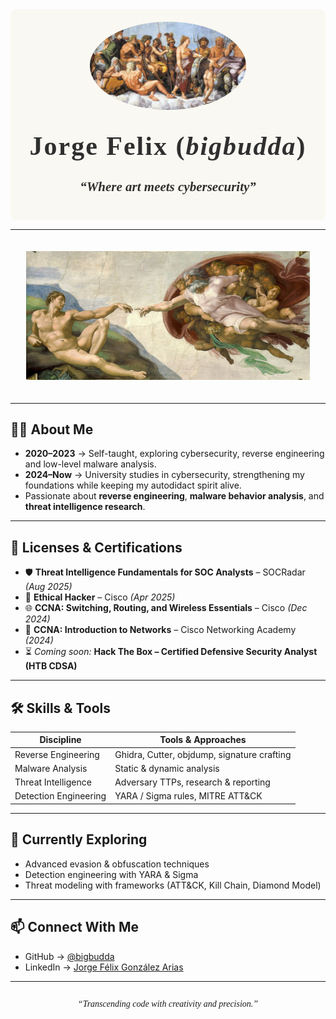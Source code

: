 <div align="center" style="font-family: 'Georgia', serif; color: #2f2f2f; background-color: #faf8f2; padding: 20px; border-radius: 10px;">

  <!-- Imagen destacada estilo sacro -->
  <img src="https://github.com/Jorge-Felix/whoami/blob/main/img/65ddb157c5430.jpeg" alt="Artistic Portrait" width="250" style="border-radius: 50%; margin-bottom: 20px;"/>

  <h1 style="margin-top: 10px; font-size: 3em; letter-spacing: 2px;">Jorge Felix (<em>bigbudda</em>)</h1>
  <h2 style="font-style: italic; margin-bottom: 1em;">“Where art meets cybersecurity”</h2>
</div>

---

<div align="center">
  <img src="https://github.com/Jorge-Felix/whoami/blob/main/img/godandadan.jpg" alt="The Creation" width="90%" style="margin: 20px 0;"/>
</div>

---

## 👨‍💻 About Me  

- **2020–2023** → Self-taught, exploring cybersecurity, reverse engineering and low-level malware analysis.  
- **2024–Now** → University studies in cybersecurity, strengthening my foundations while keeping my autodidact spirit alive.  
- Passionate about **reverse engineering**, **malware behavior analysis**, and **threat intelligence research**.  

---

## 📜 Licenses & Certifications  

- 🛡 **Threat Intelligence Fundamentals for SOC Analysts** – SOCRadar *(Aug 2025)*  
- 🔑 **Ethical Hacker** – Cisco *(Apr 2025)*  
- 🌐 **CCNA: Switching, Routing, and Wireless Essentials** – Cisco *(Dec 2024)*  
- 📡 **CCNA: Introduction to Networks** – Cisco Networking Academy *(2024)*  
- ⏳ *Coming soon:* **Hack The Box – Certified Defensive Security Analyst (HTB CDSA)**  

---

## 🛠 Skills & Tools  

| Discipline              | Tools & Approaches                          |
|-------------------------|---------------------------------------------|
| Reverse Engineering     | Ghidra, Cutter, objdump, signature crafting |
| Malware Analysis        | Static & dynamic analysis                   |
| Threat Intelligence     | Adversary TTPs, research & reporting        |
| Detection Engineering   | YARA / Sigma rules, MITRE ATT&CK            |

---

## 🌱 Currently Exploring  

- Advanced evasion & obfuscation techniques  
- Detection engineering with YARA & Sigma  
- Threat modeling with frameworks (ATT&CK, Kill Chain, Diamond Model)  

---

## 📫 Connect With Me  

- GitHub → [@bigbudda](https://github.com/bigbudda)  
- LinkedIn → [Jorge Félix González Arias](https://www.linkedin.com/in/jorge-félix-gonzález-arias-9833b1305/)  

---

<p align="center" style="font-family:'Georgia', serif; font-style: italic; margin-top: 2em;">
  “Transcending code with creativity and precision.”
</p>

